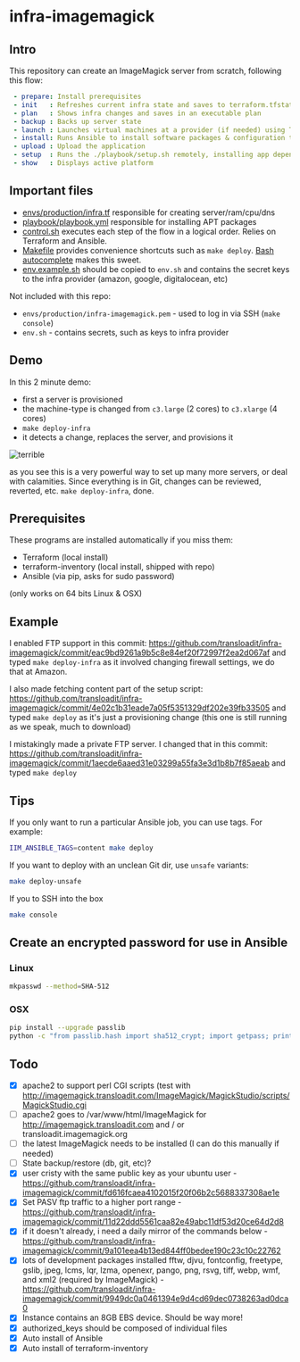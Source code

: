 # infra-imagemagick

## Intro

This repository can create an ImageMagick server from scratch, following this flow:

```yaml
 - prepare: Install prerequisites
 - init   : Refreshes current infra state and saves to terraform.tfstate
 - plan   : Shows infra changes and saves in an executable plan
 - backup : Backs up server state
 - launch : Launches virtual machines at a provider (if needed) using Terraform's ./infra.tf
 - install: Runs Ansible to install software packages & configuration templates
 - upload : Upload the application
 - setup  : Runs the ./playbook/setup.sh remotely, installing app dependencies and starting it
 - show   : Displays active platform
```

## Important files

 - [envs/production/infra.tf](envs/production/infra.tf) responsible for creating server/ram/cpu/dns
 - [playbook/playbook.yml](playbook/playbook.yml) responsible for installing APT packages
 - [control.sh](control.sh) executes each step of the flow in a logical order. Relies on Terraform and Ansible.
 - [Makefile](Makefile) provides convenience shortcuts such as `make deploy`. [Bash autocomplete](http://blog.jeffterrace.com/2012/09/bash-completion-for-mac-os-x.html) makes this sweet.
 - [env.example.sh](env.example.sh) should be copied to `env.sh` and contains the secret keys to the infra provider (amazon, google, digitalocean, etc)

Not included with this repo:

 - `envs/production/infra-imagemagick.pem` - used to log in via SSH (`make console`)
 - `env.sh` - contains secrets, such as keys to infra provider

## Demo

In this 2 minute demo:

 - first a server is provisioned
 - the machine-type is changed from `c3.large` (2 cores) to `c3.xlarge` (4 cores)
 - `make deploy-infra`
 - it detects a change, replaces the server, and provisions it

![terrible](https://cloud.githubusercontent.com/assets/26752/9314635/64b6be5c-452a-11e5-8d00-74e0b023077e.gif)

as you see this is a very powerful way to set up many more servers, or deal with calamities. Since everything is in Git, changes can be reviewed, reverted, etc. `make deploy-infra`, done.

## Prerequisites

These programs are installed automatically if you miss them:

 - Terraform (local install)
 - terraform-inventory (local install, shipped with repo)
 - Ansible (via pip, asks for sudo password)

(only works on 64 bits Linux & OSX)

## Example

I enabled FTP support in this commit:
https://github.com/transloadit/infra-imagemagick/commit/eac9bd9261a9b5c8e84ef20f72997f2ea2d067af
and typed `make deploy-infra` as it involved changing firewall settings, we do that at Amazon.

I also made fetching content part of the setup script:
https://github.com/transloadit/infra-imagemagick/commit/4e02c1b31eade7a05f5351329df202e39fb33505
and typed `make deploy` as it's just a provisioning change (this one is still running as we speak, much to download)

I mistakingly made a private FTP server. I changed that in this commit:
https://github.com/transloadit/infra-imagemagick/commit/1aecde6aaed31e03299a55fa3e3d1b8b7f85aeab
and typed `make deploy`

## Tips

If you only want to run a particular Ansible job, you can use tags. For example:

```bash
IIM_ANSIBLE_TAGS=content make deploy
```

If you want to deploy with an unclean Git dir, use `unsafe` variants:

```bash
make deploy-unsafe
```

If you to SSH into the box

```bash
make console
```

## Create an encrypted password for use in Ansible

### Linux

```bash
mkpasswd --method=SHA-512
```

### OSX

```bash
pip install --upgrade passlib
python -c "from passlib.hash import sha512_crypt; import getpass; print sha512_crypt.encrypt(getpass.getpass())"
```

## Todo

- [x] apache2 to support perl CGI scripts (test with http://imagemagick.transloadit.com/ImageMagick/MagickStudio/scripts/MagickStudio.cgi
- [ ] apache2 goes to /var/www/html/ImageMagick for http://imagemagick.transloadit.com and / or transloadit.imagemagick.org
- [ ] the latest ImageMagick needs to be installed (I can do this manually if needed)
- [ ] State backup/restore (db, git, etc)?
- [x] user cristy with the same public key as your ubuntu user - https://github.com/transloadit/infra-imagemagick/commit/fd616fcaea4102015f20f06b2c5688337308ae1e
- [x] Set PASV ftp traffic to a higher port range - https://github.com/transloadit/infra-imagemagick/commit/11d22ddd5561caa82e49abc11df53d20ce64d2d8
- [x] if it doesn't already, i need a daily mirror of the commands below - https://github.com/transloadit/infra-imagemagick/commit/9a101eea4b13ed844ff0bedee190c23c10c22762
- [x] lots of development packages installed fftw, djvu, fontconfig, freetype, gslib, jpeg, lcms, lqr, lzma, openexr, pango, png, rsvg, tiff, webp, wmf, and xml2 (required by ImageMagick) - https://github.com/transloadit/infra-imagemagick/commit/9949dc0a0461394e9d4cd69dec0738263ad0dca0
- [x] Instance contains an 8GB EBS device. Should be way more!
- [x] authorized_keys should be composed of individual files
- [x] Auto install of Ansible
- [x] Auto install of terraform-inventory
